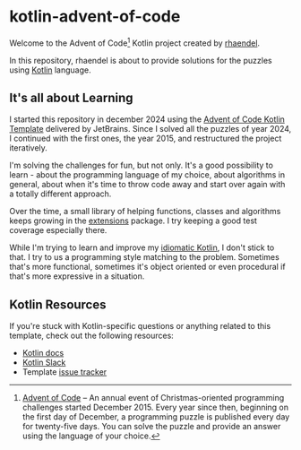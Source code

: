 # kotlin-advent-of-code

Welcome to the Advent of Code[^aoc] Kotlin project created by [rhaendel][github].

In this repository, rhaendel is about to provide solutions for the puzzles using [Kotlin][kotlin] language.

## It's all about Learning

I started this repository in december 2024 using the [Advent of Code Kotlin Template][template] delivered by JetBrains.
Since I solved all the puzzles of year 2024, I continued with the first ones, the year 2015, and restructured the
project iteratively.

I'm solving the challenges for fun, but not only. It's a good possibility to learn - about the programming language of my
choice, about algorithms in general, about when it's time to throw code away and start over again with a totally
different approach.

Over the time, a small library of helping functions, classes and algorithms keeps growing in the
[extensions](src/main/kotlin/de/ronny_h/aoc/extensions) package. I try keeping a good test coverage especially there.

While I'm trying to learn and improve my [idiomatic Kotlin](https://kotlinlang.org/docs/idioms.html), I don't stick to
that. I try to us a programming style matching to the problem. Sometimes that's more functional, sometimes it's object
oriented or even procedural if that's more expressive in a situation.

## Kotlin Resources

If you're stuck with Kotlin-specific questions or anything related to this template, check out the following resources:

- [Kotlin docs][docs]
- [Kotlin Slack][slack]
- Template [issue tracker][issues]


[^aoc]:
    [Advent of Code][aoc] – An annual event of Christmas-oriented programming challenges started December 2015.
    Every year since then, beginning on the first day of December, a programming puzzle is published every day for twenty-five days.
    You can solve the puzzle and provide an answer using the language of your choice.

[aoc]: https://adventofcode.com
[docs]: https://kotlinlang.org/docs/home.html
[github]: https://github.com/rhaendel
[issues]: https://github.com/kotlin-hands-on/advent-of-code-kotlin-template/issues
[kotlin]: https://kotlinlang.org
[slack]: https://surveys.jetbrains.com/s3/kotlin-slack-sign-up
[template]: https://github.com/kotlin-hands-on/advent-of-code-kotlin-template
